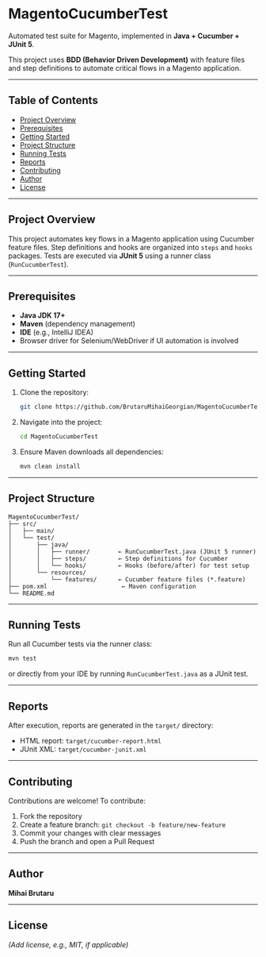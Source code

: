 # MagentoCucumberTest

Automated test suite for Magento, implemented in **Java + Cucumber + JUnit 5**.

This project uses **BDD (Behavior Driven Development)** with feature files and step definitions to automate critical flows in a Magento application.

---

## Table of Contents
- [Project Overview](#project-overview)
- [Prerequisites](#prerequisites)
- [Getting Started](#getting-started)
- [Project Structure](#project-structure)
- [Running Tests](#running-tests)
- [Reports](#reports)
- [Contributing](#contributing)
- [Author](#author)
- [License](#license)

---

## Project Overview
This project automates key flows in a Magento application using Cucumber feature files. Step definitions and hooks are organized into `steps` and `hooks` packages. Tests are executed via **JUnit 5** using a runner class (`RunCucumberTest`).

---

## Prerequisites
- **Java JDK 17+**  
- **Maven** (dependency management)  
- **IDE** (e.g., IntelliJ IDEA)  
- Browser driver for Selenium/WebDriver if UI automation is involved  

---

## Getting Started
1. Clone the repository:  
   ```bash
   git clone https://github.com/BrutaruMihaiGeorgian/MagentoCucumberTest.git
   ```
2. Navigate into the project:
   ```bash
   cd MagentoCucumberTest
   ```
3. Ensure Maven downloads all dependencies:
   ```bash
   mvn clean install
   ```

---

## Project Structure
```
MagentoCucumberTest/
├── src/
│   ├── main/
│   └── test/
│       ├── java/
│       │   ├── runner/        ← RunCucumberTest.java (JUnit 5 runner)
│       │   ├── steps/         ← Step definitions for Cucumber
│       │   └── hooks/         ← Hooks (before/after) for test setup
│       └── resources/
│           └── features/      ← Cucumber feature files (*.feature)
├── pom.xml                     ← Maven configuration
└── README.md
```

---

## Running Tests
Run all Cucumber tests via the runner class:
```bash
mvn test
```
or directly from your IDE by running `RunCucumberTest.java` as a JUnit test.

---

## Reports
After execution, reports are generated in the `target/` directory:
- HTML report: `target/cucumber-report.html`  
- JUnit XML: `target/cucumber-junit.xml`

---

## Contributing
Contributions are welcome! To contribute:
1. Fork the repository  
2. Create a feature branch: `git checkout -b feature/new-feature`  
3. Commit your changes with clear messages  
4. Push the branch and open a Pull Request  

---

## Author
**Mihai Brutaru**

---

## License
*(Add license, e.g., MIT, if applicable)*
